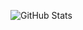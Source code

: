 ![GitHub Stats](https://github-readme-stats.vercel.app/api?username=neeneeneee&show_icons=true&theme=23&include_all_commits=true)
